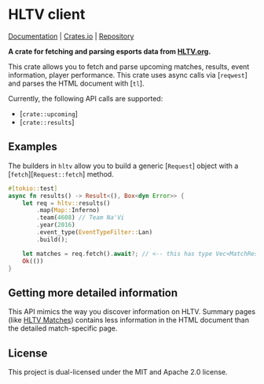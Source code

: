 # HLTV client

[Documentation](https://docs.rs/hltv/latest/hltv/) | [Crates.io](https://crates.io/crates/hltv) | [Repository](https://github.com/dist1ll/hltv-rust)

**A crate for fetching and parsing esports data from [HLTV.org](https://www.hltv.org).**


This crate allows you to fetch and parse upcoming matches, results,
event information, player performance. This crate uses async calls via [`reqwest`]
and parses the HTML document with [`tl`].

Currently, the following API calls are supported:

- [`crate::upcoming`]
- [`crate::results`]

## Examples

The builders in `hltv` allow you to build a generic [`Request`] object with a [`fetch`][`Request::fetch`] method.

```rust
#[tokio::test]
async fn results() -> Result<(), Box<dyn Error>> {
    let req = hltv::results()
        .map(Map::Inferno)
        .team(4608) // Team Na'Vi
        .year(2016) 
        .event_type(EventTypeFilter::Lan)
        .build();

    let matches = req.fetch().await?; // <-- this has type Vec<MatchResult>
    Ok(())
}
```
## Getting more detailed information

This API mimics the way you discover information on HLTV. Summary pages (like [HLTV Matches](https://www.hltv.org/matches))
contains less information in the HTML document than the detailed match-specific page.

## License

This project is dual-licensed under the MIT and Apache 2.0 license.

